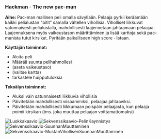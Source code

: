 ### Hackman - The new pac-man

**Aihe:** Pac-man mallinen peli omalla sävyllään. Pelaaja pyrkii keräämään kaikki pelialustan "bitit" samalla vältellen vihollisia. Viholliset liikkuvat satunnaisesti pelialustalla, mahdollisesti laajennetaan jahtaamaan pelaajaa. Laajennuksena myös vaikeustason määrittäminen ja lisää karttoja sekä pac-manista tutut kirsikat. Pyritään paikalliseen high score -listaan.


**Käyttäjän toiminnot:**

- Aloita peli
- Määrää suunta pelihahmollesi
- (aseta vaikeustaso)
- (valitse kartta)
- tarkastele huipputuloksia


**Tekoälyn toiminnot:**

- Aluksi vain satunnaisesti liikkuvia vihollisia
- Päivitetään mahdollisesti viisaammiksi, pelaajaa jahtaaviksi.
- Päivitetään mahdollisesti liikkumaan poispäin pelaajasta, kun pelaaja poimii kirsikan (tms. joka muuttaa pelaajan voittamattomaksi)


![Luokkakaavio](http://i1259.photobucket.com/albums/ii553/Oce43/HackmanLuokkakaavio2_zps2hczxl87.jpg?t=1487167118"Luokkakaavio")
![Sekvenssikaavio-PelinKaynnistys](http://i1259.photobucket.com/albums/ii553/Oce43/Pelin%20kaynnisaminen_zpsnbnowkgf.png?t=14871639713"SekvenssikaavioPelinKaynnistys")
![Sekvenssikaavio-SuunnanMuuttaminen](http://i1259.photobucket.com/albums/ii553/Oce43/Suunnan%20Muuttaminen_zpsiing56hj.png?t=1487163268"SekvenssikaavioSuunnanMuuttaminen")
![Sekvenssikaavio-MustanVihollisenSuunnanMuuttaminen](http://i1259.photobucket.com/albums/ii553/Oce43/MustanVihollisenSuunnanMuuttaminen_zpskotedrm8.png?t=1487163807"SekvenssikaavioMustanVihollisenSuunnanMuuttaminen")